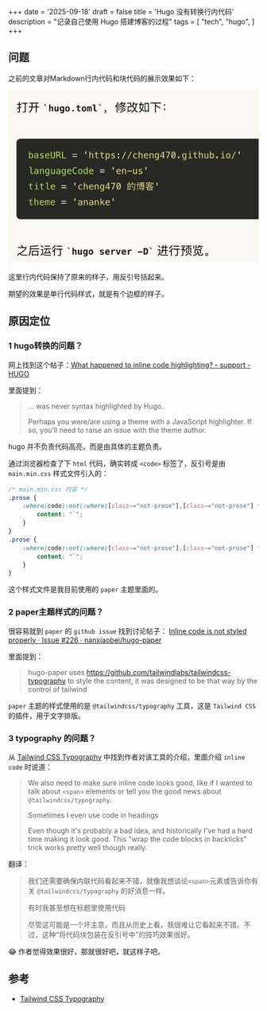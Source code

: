 +++
date = '2025-09-18'
draft = false
title = 'Hugo 没有转换行内代码'
description = "记录自己使用 Hugo 搭建博客的过程"
tags = [
    "tech",
    "hugo",
]
+++

## 问题

之前的文章对Markdown行内代码和块代码的展示效果如下：

![](./inline-code-not-convert.png)

这里行内代码保持了原来的样子，用反引号括起来。

期望的效果是单行代码样式，就是有个边框的样子。

## 原因定位

### 1 hugo转换的问题？

网上找到这个帖子：[What happened to inline code highlighting? - support - HUGO](https://discourse.gohugo.io/t/what-happened-to-inline-code-highlighting/44342)

里面提到：

> … was never syntax highlighted by Hugo.
> 
> Perhaps you were/are using a theme with a JavaScript highlighter. If so, you’ll need to raise an issue with the theme author.

hugo 并不负责代码高亮，而是由具体的主题负责。

通过浏览器检查了下 `html` 代码，确实转成 `<code>` 标签了，反引号是由 `main.min.css` 样式文件引入的：

```css
/* main.min.css 内容 */
.prose {
    :where(code):not(:where([class~="not-prose"],[class~="not-prose"] *))::before {
        content: "`";
    }
}
.prose {
    :where(code):not(:where([class~="not-prose"],[class~="not-prose"] *))::after {
        content: "`";
    }
}
```

这个样式文件是我目前使用的 `paper` 主题里面的。

### 2 paper主题样式的问题？

很容易就到 `paper` 的 `github issue` 找到讨论帖子： [Inline code is not styled properly · Issue #226 · nanxiaobei/hugo-paper](https://github.com/nanxiaobei/hugo-paper/issues/226)

里面提到：

> hugo-paper uses <https://github.com/tailwindlabs/tailwindcss-typography> to style the content, it was designed to be that way by the control of tailwind

`paper` 主题的样式使用的是 ``@tailwindcss/typography`` 工具，这是 `Tailwind CSS` 的插件，用于文字排版。

### 3 typography 的问题？

从 [Tailwind CSS Typography](https://tailwindcss-typography.vercel.app/) 中找到作者对该工具的介绍，里面介绍 `inline code` 时说道：

> We also need to make sure inline code looks good, like if I wanted to talk about `<span>` elements or tell you the good news about `@tailwindcss/typography`.
>
> Sometimes I even use code in headings
>
> Even though it's probably a bad idea, and historically I've had a hard time making it look good. This "wrap the code blocks in backticks" trick works pretty well though really.

翻译：

> 我们还需要确保内联代码看起来不错，就像我想谈论`<span>`元素或告诉你有关 `@tailwindcss/typography` 的好消息一样。
>
> 有时我甚至想在标题里使用代码
>
> 尽管这可能是一个坏主意，而且从历史上看，我很难让它看起来不错。不过，这种“将代码块包装在反引号中”的技巧效果很好。

:joy: 作者觉得效果很好，那就很好吧，就这样子吧。

## 参考

- [Tailwind CSS Typography](https://tailwindcss-typography.vercel.app/)

